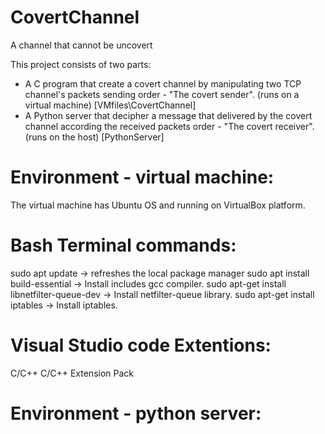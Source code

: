 # CovertChannel
 A channel that cannot be uncovert

This project consists of two parts:
  - A C program that create a covert channel by manipulating two TCP channel's
    packets sending order - "The covert sender". (runs on a virtual machine)
    [VMfiles\CovertChannel]
  - A Python server that decipher a message that delivered by the covert channel
    according the received packets order - "The covert receiver". (runs on the host)
    [PythonServer]

# Environment - virtual machine:
The virtual machine has Ubuntu OS and running on VirtualBox platform.

# Bash Terminal commands:
sudo apt update                               → refreshes the local package manager
sudo apt install build-essential              → Install includes gcc compiler.
sudo apt-get install libnetfilter-queue-dev   → Install netfilter-queue library.
sudo apt-get install iptables                 → Install iptables.
# Visual Studio code Extentions:
C/C++
C/C++ Extension Pack

# Environment - python server:
